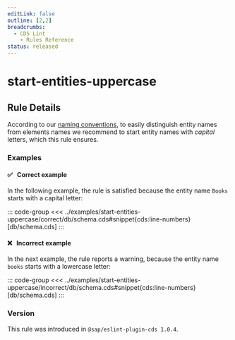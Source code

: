 ```yaml
---
editLink: false
outline: [2,2]
breadcrumbs:
  - CDS Lint
    - Rules Reference
status: released
---
```


<style>
.vp-code {
  overflow-x: hidden !important;
}
</style>

<script setup>
  import PlaygroundBadge from '../../../.vitepress/theme/components/PlaygroundBadge.vue'
</script>

# start-entities-uppercase

## Rule Details


According to our [naming conventions](../../../guides/domain-modeling#naming-conventions), to easily distinguish entity names from elements names we recommend to start entity names with *capital* letters, which this rule ensures.

### Examples

#### ✅ &nbsp; Correct example

In the following example, the rule is satisfied because the entity name `Books` starts with a capital letter:

::: code-group
<<< ../examples/start-entities-uppercase/correct/db/schema.cds#snippet{cds:line-numbers} [db/schema.cds]
:::
<PlaygroundBadge
  name="start-entities-uppercase"
  kind="correct"
  :rules="{'@sap/cds/start-entities-uppercase': 'warn'}"
  :files="['db/schema.cds']"
/>

#### ❌ &nbsp; Incorrect example

In the next example, the rule reports a warning, because the entity name `books` starts with a lowercase letter:

::: code-group
<<< ../examples/start-entities-uppercase/incorrect/db/schema.cds#snippet{cds:line-numbers} [db/schema.cds]
:::
<PlaygroundBadge
  name="start-entities-uppercase"
  kind="incorrect"
  :rules="{'@sap/cds/start-entities-uppercase': 'warn'}"
  :files="['db/schema.cds']"
/>

### Version
This rule was introduced in `@sap/eslint-plugin-cds 1.0.4`.
